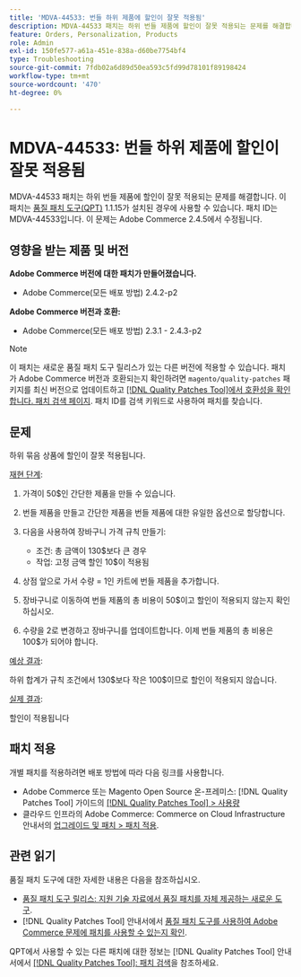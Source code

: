 ```yaml
---
title: 'MDVA-44533: 번들 하위 제품에 할인이 잘못 적용됨'
description: MDVA-44533 패치는 하위 번들 제품에 할인이 잘못 적용되는 문제를 해결합니다. 이 패치는 [Quality Patches Tool (QPT)](https://experienceleague.adobe.com/en/docs/commerce-operations/tools/quality-patches-tool/quality-patches-tool-to-self-serve-quality-patches) 1.1.15가 설치된 경우 사용할 수 있습니다. 패치 ID는 MDVA-44533입니다. 이 문제는 Adobe Commerce 2.4.5에서 수정됩니다.
feature: Orders, Personalization, Products
role: Admin
exl-id: 150fe577-a61a-451e-838a-d60be7754bf4
type: Troubleshooting
source-git-commit: 7fdb02a6d89d50ea593c5fd99d78101f89198424
workflow-type: tm+mt
source-wordcount: '470'
ht-degree: 0%

---
```


# MDVA-44533: 번들 하위 제품에 할인이 잘못 적용됨

MDVA-44533 패치는 하위 번들 제품에 할인이 잘못 적용되는 문제를 해결합니다. 이 패치는 [품질 패치 도구(QPT)](https://experienceleague.adobe.com/en/docs/commerce-operations/tools/quality-patches-tool/quality-patches-tool-to-self-serve-quality-patches) 1.1.15가 설치된 경우에 사용할 수 있습니다. 패치 ID는 MDVA-44533입니다. 이 문제는 Adobe Commerce 2.4.5에서 수정됩니다.

## 영향을 받는 제품 및 버전

**Adobe Commerce 버전에 대한 패치가 만들어졌습니다.**

* Adobe Commerce(모든 배포 방법) 2.4.2-p2

**Adobe Commerce 버전과 호환:**

* Adobe Commerce(모든 배포 방법) 2.3.1 - 2.4.3-p2

>[!NOTE]
>
>이 패치는 새로운 품질 패치 도구 릴리스가 있는 다른 버전에 적용할 수 있습니다. 패치가 Adobe Commerce 버전과 호환되는지 확인하려면 `magento/quality-patches` 패키지를 최신 버전으로 업데이트하고 [[!DNL Quality Patches Tool]에서 호환성을 확인합니다. 패치 검색 페이지](https://experienceleague.adobe.com/en/docs/commerce-operations/tools/quality-patches-tool/quality-patches-tool-to-self-serve-quality-patches). 패치 ID를 검색 키워드로 사용하여 패치를 찾습니다.

## 문제

하위 묶음 상품에 할인이 잘못 적용됩니다.

<u>재현 단계</u>:

1. 가격이 50$인 간단한 제품을 만들 수 있습니다.
1. 번들 제품을 만들고 간단한 제품을 번들 제품에 대한 유일한 옵션으로 할당합니다.
1. 다음을 사용하여 장바구니 가격 규칙 만들기:

   * 조건: 총 금액이 130$보다 큰 경우
   * 작업: 고정 금액 할인 10$이 적용됨

1. 상점 앞으로 가서 수량 = 1인 카트에 번들 제품을 추가합니다.
1. 장바구니로 이동하여 번들 제품의 총 비용이 50$이고 할인이 적용되지 않는지 확인하십시오.
1. 수량을 2로 변경하고 장바구니를 업데이트합니다. 이제 번들 제품의 총 비용은 100$가 되어야 합니다.

<u>예상 결과</u>:

하위 합계가 규칙 조건에서 130\$보다 작은 100\$이므로 할인이 적용되지 않습니다.

<u>실제 결과</u>:

할인이 적용됩니다

## 패치 적용

개별 패치를 적용하려면 배포 방법에 따라 다음 링크를 사용합니다.

* Adobe Commerce 또는 Magento Open Source 온-프레미스: [!DNL Quality Patches Tool] 가이드의 [[!DNL Quality Patches Tool] > 사용량](/help/tools/quality-patches-tool/usage.md)
* 클라우드 인프라의 Adobe Commerce: Commerce on Cloud Infrastructure 안내서의 [업그레이드 및 패치 > 패치 적용](https://experienceleague.adobe.com/docs/commerce-cloud-service/user-guide/develop/upgrade/apply-patches.html).

## 관련 읽기

품질 패치 도구에 대한 자세한 내용은 다음을 참조하십시오.

* [품질 패치 도구 릴리스: 지원 기술 자료에서 품질 패치를 자체 제공하는 새로운 도구](https://experienceleague.adobe.com/en/docs/commerce-operations/tools/quality-patches-tool/quality-patches-tool-to-self-serve-quality-patches).
* [!DNL Quality Patches Tool] 안내서에서 [품질 패치 도구를 사용하여 Adobe Commerce 문제에 패치를 사용할 수 있는지 확인](/help/tools/quality-patches-tool/patches-available-in-qpt/check-patch-for-magento-issue-with-magento-quality-patches.md).

QPT에서 사용할 수 있는 다른 패치에 대한 정보는 [!DNL Quality Patches Tool] 안내서에서 [[!DNL Quality Patches Tool]: 패치 검색](https://experienceleague.adobe.com/tools/commerce-quality-patches/index.html)을 참조하세요.

